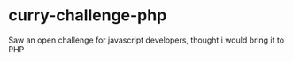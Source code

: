 # curry-challenge-php
Saw an open challenge for javascript developers, thought i would bring it to PHP
